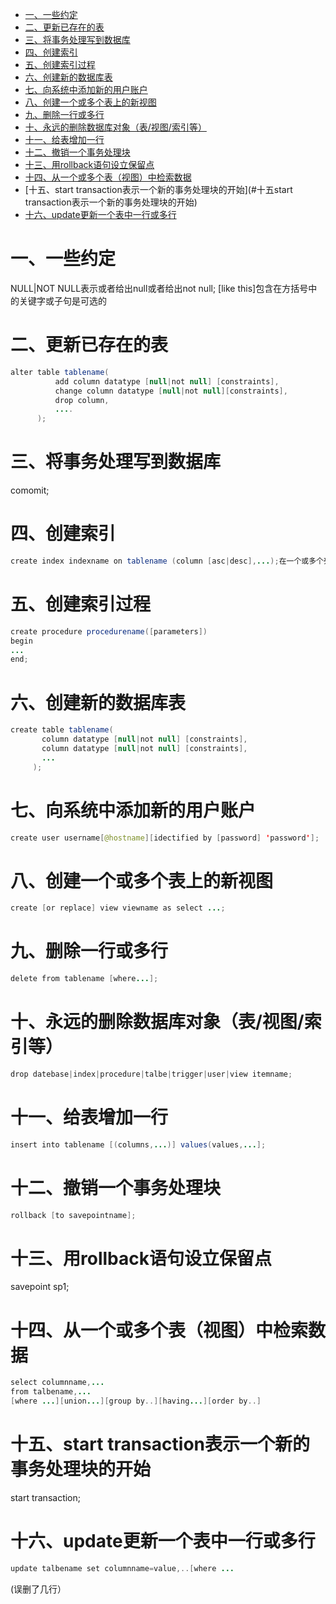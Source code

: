 <!-- GFM-TOC -->
* [一、一些约定](#一一些约定)
* [二、更新已存在的表](#二更新已存在的表)
* [三、将事务处理写到数据库](#三将事务处理写到数据库)
* [四、创建索引](#四创建索引)
* [五、创建索引过程](#五创建索引过程)
* [六、创建新的数据库表](#六创建新的数据库表)
* [七、向系统中添加新的用户账户](#七向系统中添加新的用户账户)
* [八、创建一个或多个表上的新视图](#八创建一个或多个表上的新视图)
* [九、删除一行或多行](#九、删除一行或多行)
* [十、永远的删除数据库对象（表/视图/索引等）](#十永远的删除数据库对象（表/视图/索引等）)
* [十一、给表增加一行](#十一给表增加一行)
* [十二、撤销一个事务处理块](#十二撤销一个事务处理块)
* [十三、用rollback语句设立保留点](#十三用rollback语句设立保留点)
* [十四、从一个或多个表（视图）中检索数据](#十四从一个或多个表（视图）中检索数据)
* [十五、start transaction表示一个新的事务处理块的开始](#十五start transaction表示一个新的事务处理块的开始)
* [十六、update更新一个表中一行或多行](#十六update更新一个表中一行或多行)
<!-- GFM-TOC -->

# 一、一些约定
NULL|NOT NULL表示或者给出null或者给出not null;
[like this]包含在方括号中的关键字或子句是可选的
# 二、更新已存在的表
```java
alter table tablename(
          add column datatype [null|not null] [constraints],
          change column datatype [null|not null][constraints],
          drop column,
          ....
      );
```
# 三、将事务处理写到数据库
comomit;
# 四、创建索引
```java
create index indexname on tablename (column [asc|desc],...);在一个或多个列上创建索引
```
# 五、创建索引过程
```java
create procedure procedurename([parameters])
begin
...
end;
```
# 六、创建新的数据库表
```java
create table tablename(
       column datatype [null|not null] [constraints],
       column datatype [null|not null] [constraints],
       ...
     );
```
# 七、向系统中添加新的用户账户
```java
create user username[@hostname][idectified by [password] 'password'];
```
# 八、创建一个或多个表上的新视图
```java
create [or replace] view viewname as select ...;
```
# 九、删除一行或多行
```java
delete from tablename [where...];
```
# 十、永远的删除数据库对象（表/视图/索引等）
```java
drop datebase|index|procedure|talbe|trigger|user|view itemname;
```
# 十一、给表增加一行
```java
insert into tablename [(columns,...)] values(values,...];
```
# 十二、撤销一个事务处理块
```java
rollback [to savepointname];
```
# 十三、用rollback语句设立保留点
savepoint sp1;
# 十四、从一个或多个表（视图）中检索数据
```java
select columnname,...
from talbename,...
[where ...][union...][group by..][having...][order by..]
```
# 十五、start transaction表示一个新的事务处理块的开始
start transaction;
# 十六、update更新一个表中一行或多行
```java
update talbename set columnname=value,..[where ...
```
(误删了几行）
